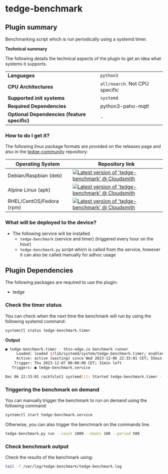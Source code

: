 # tedge-benchmark

## Plugin summary

Benchmarking script which is run periodically using a systemd timer.

**Technical summary**

The following details the technical aspects of the plugin to get an idea what systems it supports.

|||
|--|--|
|**Languages**|`python3`|
|**CPU Architectures**|`all/noarch`. Not CPU specific|
|**Supported init systems**|`systemd`|
|**Required Dependencies**|python3-paho-mqtt|
|**Optional Dependencies (feature specific)**|-|

### How to do I get it?

The following linux package formats are provided on the releases page and also in the [tedge-community](https://cloudsmith.io/~thinedge/repos/community/packages/) repository:

|Operating System|Repository link|
|--|--|
|Debian/Raspbian (deb)|[![Latest version of 'tedge-benchmark' @ Cloudsmith](https://api-prd.cloudsmith.io/v1/badges/version/thinedge/community/deb/tedge-benchmark/latest/a=all;d=any-distro%252Fany-version;t=binary/?render=true&show_latest=true)](https://cloudsmith.io/~thinedge/repos/community/packages/detail/deb/tedge-benchmark/latest/a=all;d=any-distro%252Fany-version;t=binary/)|
|Alpine Linux (apk)|[![Latest version of 'tedge-benchmark' @ Cloudsmith](https://api-prd.cloudsmith.io/v1/badges/version/thinedge/community/alpine/tedge-benchmark/latest/a=noarch;d=alpine%252Fany-version/?render=true&show_latest=true)](https://cloudsmith.io/~thinedge/repos/community/packages/detail/alpine/tedge-benchmark/latest/a=noarch;d=alpine%252Fany-version/)|
|RHEL/CentOS/Fedora (rpm)|[![Latest version of 'tedge-benchmark' @ Cloudsmith](https://api-prd.cloudsmith.io/v1/badges/version/thinedge/community/rpm/tedge-benchmark/latest/a=noarch;d=any-distro%252Fany-version;t=binary/?render=true&show_latest=true)](https://cloudsmith.io/~thinedge/repos/community/packages/detail/rpm/tedge-benchmark/latest/a=noarch;d=any-distro%252Fany-version;t=binary/)|

### What will be deployed to the device?

* The following service will be installed
    * `tedge-benchmark` (service and timer) (triggered every hour on the hour)
    * `tedge-benchmark.py` script which is called from the service, however it can also be called manually for adhoc usage

## Plugin Dependencies

The following packages are required to use the plugin:

* tedge


### Check the timer status

You can check when the next time the benchmark will run by using the following systemd command:

```sh
systemctl status tedge-benchmark.timer
```

**Output**

```sh
● tedge-benchmark.timer - thin-edge.io benchmark runner
     Loaded: loaded (/lib/systemd/system/tedge-benchmark.timer; enabled; preset: enabled)
     Active: active (waiting) since Wed 2023-12-06 22:33:01 CET; 55min ago
    Trigger: Thu 2023-12-07 00:00:00 CET; 31min left
   Triggers: ● tedge-benchmark.service

Dec 06 22:33:01 rackfslot1 systemd[1]: Started tedge-benchmark.timer - thin-edge.io benchmark runner.
```

### Triggering the benchmark on demand

You can manually trigger the benchmark to run on demand using the following command:

```sh
systemctl start tedge-benchmark.service
```

Otherwise, you can also trigger the benchmark on the commands line.

```sh
tedge-benchmark.py run --count 1000 --beats 100 --period 500
```

### Check benchmark output

Check the results of the benchmark using:

```sh
tail -f /var/log/tedge-benchmark/tedge-benchmark.log
```
